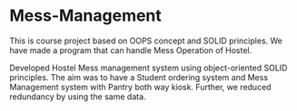 # Mess-Management
This is course project based on OOPS concept and SOLID principles. We have made a program that can handle Mess Operation of Hostel.

Developed Hostel Mess management system using object-oriented SOLID principles. The aim was to have a Student ordering system and Mess Management system with Pantry both way kiosk. Further, we reduced redundancy by using the same data.

